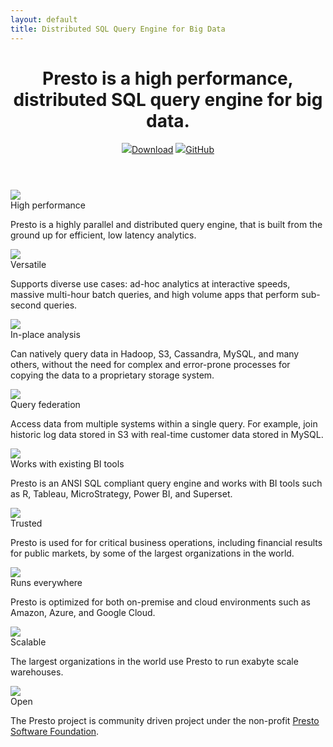 ```yaml
---
layout: default
title: Distributed SQL Query Engine for Big Data
---
```


<header class="hero homehero clearfix">
    <div class="width">
        <h1>Presto is a high performance, distributed SQL query engine for big data.</h1>
        <div class="buttons">
            <a class="button" href="download.html"><img src="/assets/icon-download.png" />Download</a>
            <a class="button" href="https://github.com/prestosql/presto"><img src="/assets/icon-github.png" />GitHub</a>
        </div>
    </div>
</header>

<div class="content homecontent width clearfix">
    <div class="feature-grid">
      <div class="icons">
        <img src="/assets/icon-performance.png" class="icon-image float-left" />
        <div class="feature-title">High performance</div>
        <p>
            Presto is a highly parallel and distributed query engine, that is built
            from the ground up for efficient, low latency analytics.
        </p>
      </div>
      <div class="icons">
        <img src="/assets/icon-versatile.png" class="icon-image float-left" />
        <div class="feature-title">Versatile</div>
        <p>
            Supports diverse use cases: ad-hoc analytics at interactive
            speeds, massive multi-hour batch queries, and high volume apps
            that perform sub-second queries.
        </p>
      </div>
      <div class="icons">
        <img src="/assets/icon-analytics.png" class="icon-image float-left" />
        <div class="feature-title">In-place analysis</div>
        <p>
            Can natively query data in Hadoop, S3, Cassandra, MySQL, and
            many others, without the need for complex and error-prone processes
            for copying the data to a proprietary storage system.
        </p>
      </div>
      <div class="icons">
        <img src="/assets/icon-query.png" class="icon-image float-left" />
        <div class="feature-title">Query federation</div>
        <p>
            Access data from multiple systems within a single query.
            For example, join historic log data stored in S3 with real-time
            customer data stored in MySQL.
        </p>
      </div>
      <div class="icons">
        <img src="/assets/icon-existing-tools.png" class="icon-image float-left" />
        <div class="feature-title">Works with existing BI tools</div>
        <p>
            Presto is an ANSI SQL compliant query engine and works with BI tools
            such as R, Tableau, MicroStrategy, Power BI, and Superset.
        </p>
      </div>
      <div class="icons">
        <img src="/assets/icon-trusted.png" class="icon-image float-left" />
        <div class="feature-title">Trusted</div>
        <p>
            Presto is used for for critical business operations, including financial
            results for public markets, by some of the largest organizations in the world.
        </p>
      </div>
      <div class="icons">
        <img src="/assets/icon-everywhere.png" class="icon-image float-left" />
        <div class="feature-title">Runs everywhere</div>
        <p>
            Presto is optimized for both on-premise and cloud environments such as
            Amazon, Azure, and Google Cloud.
        </p>
      </div>
      <div class="icons">
        <img src="/assets/icon-scalable.png" class="icon-image float-left" />
        <div class="feature-title">Scalable</div>
        <p>
            The largest organizations in the world use Presto to run exabyte
            scale warehouses.
        </p>
      </div>
      <div class="icons">
        <img src="/assets/icon-open.png" class="icon-image float-left" />
        <div class="feature-title">Open</div>
        <p>
            The Presto project is community driven project under the non-profit
            <a href="foundation.html">Presto Software Foundation</a>.
        </p>
      </div>
    </div>
</div>
